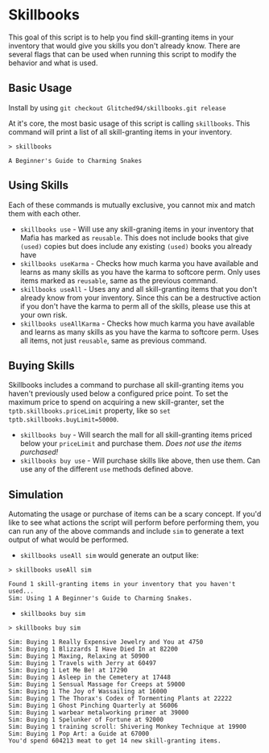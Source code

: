 # Skillbooks
This goal of this script is to help you find skill-granting items in your inventory that would give you skills you don't already know.
There are several flags that can be used when running this script to modify the behavior and what is used.

## Basic Usage
Install by using `git checkout Glitched94/skillbooks.git release`

At it's core, the most basic usage of this script is calling `skillbooks`. This command will print a list of all skill-granting items in your inventory.
```
> skillbooks

A Beginner's Guide to Charming Snakes
```

## Using Skills
Each of these commands is mutually exclusive, you cannot mix and match them with each other.
- `skillbooks use` - Will use any skill-graning items in your inventory that Mafia has marked as `reusable`. This does not include books that give `(used)` copies but does include any existing `(used)` books you already have
- `skillbooks useKarma` - Checks how much karma you have available and learns as many skills as you have the karma to softcore perm. Only uses items marked as `reusable`, same as the previous command.
- `skillbooks useAll` - Uses any and all skill-granting items that you don't already know from your inventory. Since this can be a destructive action if you don't have the karma to perm all of the skills, please use this at your own risk.
- `skillbooks useAllKarma` - Checks how much karma you have available and learns as many skills as you have the karma to softcore perm. Uses all items, not just `reusable`, same as previous command.

## Buying Skills
Skillbooks includes a command to purchase all skill-granting items you haven't previously used below a configured price point. To set the maximum price to spend on acquiring a new skill-granter, set the `tptb.skillbooks.priceLimit` property, like so `set tptb.skillbooks.buyLimit=50000`.
- `skillbooks buy` - Will search the mall for all skill-granting items priced below your `priceLimit` and purchase them. _Does not use the items purchased!_
- `skillbooks buy use` - Will purchase skills like above, then use them. Can use any of the different `use` methods defined above.

## Simulation
Automating the usage or purchase of items can be a scary concept. If you'd like to see what actions the script will perform before performing them, you can run any of the above commands and include `sim` to generate a text output of what would be performed.
- `skillbooks useAll sim` would generate an output like:
```
> skillbooks useAll sim

Found 1 skill-granting items in your inventory that you haven't used...
Sim: Using 1 A Beginner's Guide to Charming Snakes.
```

- `skillbooks buy sim`
```
> skillbooks buy sim

Sim: Buying 1 Really Expensive Jewelry and You at 4750
Sim: Buying 1 Blizzards I Have Died In at 82200
Sim: Buying 1 Maxing, Relaxing at 50900
Sim: Buying 1 Travels with Jerry at 60497
Sim: Buying 1 Let Me Be! at 17290
Sim: Buying 1 Asleep in the Cemetery at 17448
Sim: Buying 1 Sensual Massage for Creeps at 59000
Sim: Buying 1 The Joy of Wassailing at 16000
Sim: Buying 1 The Thorax's Codex of Tormenting Plants at 22222
Sim: Buying 1 Ghost Pinching Quarterly at 56006
Sim: Buying 1 warbear metalworking primer at 39000
Sim: Buying 1 Spelunker of Fortune at 92000
Sim: Buying 1 training scroll: Shivering Monkey Technique at 19900
Sim: Buying 1 Pop Art: a Guide at 67000
You'd spend 604213 meat to get 14 new skill-granting items.
```
